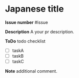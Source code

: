 Japanese title
===

**Issue number**
#issue

**Description**
A your pr description.

**ToDo**
todo checklist
- [ ] taskA
- [ ] taskB
- [ ] taskC

**Note**
additional comment.
